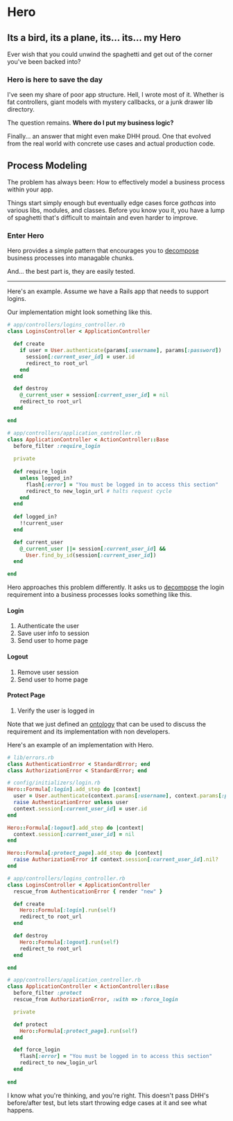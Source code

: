 # Hero

## Its a bird, its a plane, its... its... my Hero

Ever wish that you could unwind the spaghetti and get out of the corner you've been backed into?

### Hero is here to save the day

I've seen my share of poor app structure. 
Hell, I wrote most of it.
Whether is fat controllers, giant models with mystery callbacks, or a junk drawer lib directory.

The question remains. **Where do I put my business logic?**

Finally... an answer that might even make DHH proud. 
One that evolved from the real world with concrete use cases and actual production code.

## Process Modeling

The problem has always been: How to effectively model a business process within your app.

Things start simply enough but eventually edge cases force *gothcas* into
various libs, modules, and classes. Before you know you it,
you have a lump of spaghetti that's difficult to maintain and even harder to improve.

### Enter Hero

Hero provides a simple pattern that encourages you to 
<a href="http://en.wikipedia.org/wiki/Decomposition_(computer_science)">decompose</a>
business processes into managable chunks.

And... the best part is, they are easily tested.

---

Here's an example. 
Assume we have a Rails app that needs to support logins. 

Our implementation might look something like this.

```ruby
# app/controllers/logins_controller.rb
class LoginsController < ApplicationController

  def create
    if user = User.authenticate(params[:username], params[:password])
      session[:current_user_id] = user.id
      redirect_to root_url
    end
  end

  def destroy
    @_current_user = session[:current_user_id] = nil
    redirect_to root_url
  end

end
```

```ruby
# app/controllers/application_controller.rb
class ApplicationController < ActionController::Base
  before_filter :require_login
 
  private
 
  def require_login
    unless logged_in?
      flash[:error] = "You must be logged in to access this section"
      redirect_to new_login_url # halts request cycle
    end
  end
 
  def logged_in?
    !!current_user
  end

  def current_user
    @_current_user ||= session[:current_user_id] &&
      User.find_by_id(session[:current_user_id])
  end

end
```

Hero approaches this problem differently. 
It asks us to <a href="http://en.wikipedia.org/wiki/Decomposition_(computer_science)">decompose</a>
the login requirement into a business processes looks something like this.

#### Login

1. Authenticate the user
1. Save user info to session
1. Send user to home page

#### Logout

1. Remove user session
1. Send user to home page

#### Protect Page

1. Verify the user is logged in

Note that we just defined an [ontology](http://en.wikipedia.org/wiki/Process_ontology) 
that can be used to discuss the requirement and its implementation with non developers.

Here's an example of an implementation with Hero.

```ruby
# lib/errors.rb
class AuthenticationError < StandardError; end
class AuthorizationError < StandardError; end
```

```ruby
# config/initializers/login.rb
Hero::Formula[:login].add_step do |context|
  user = User.authenticate(context.params[:username], context.params[:password])
  raise AuthenticationError unless user
  context.session[:current_user_id] = user.id
end

Hero::Formula[:logout].add_step do |context|
  context.session[:current_user_id] = nil
end

Hero::Formula[:protect_page].add_step do |context|
  raise AuthorizationError if context.session[:current_user_id].nil?
end
```

```ruby
# app/controllers/logins_controller.rb
class LoginsController < ApplicationController
  rescue_from AuthenticationError { render "new" }

  def create
    Hero::Formula[:login].run(self)
    redirect_to root_url
  end

  def destroy
    Hero::Formula[:logout].run(self)
    redirect_to root_url
  end

end
```

```ruby
# app/controllers/application_controller.rb
class ApplicationController < ActionController::Base
  before_filter :protect
  rescue_from AuthorizationError, :with => :force_login

  private

  def protect
    Hero::Formula[:protect_page].run(self)
  end

  def force_login
    flash[:error] = "You must be logged in to access this section"
    redirect_to new_login_url
  end
 
end
```

I know what you're thinking, and you're right. 
This doesn't pass DHH's before/after test, 
but lets start throwing edge cases at it and see what happens.

